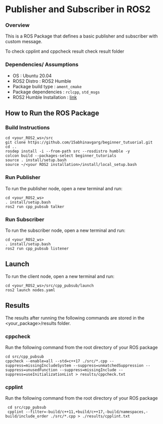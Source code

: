 
# Publisher and Subscriber in ROS2

### Overview

This is a ROS Package that defines a basic publisher and subscriber with custom message.

To check cpplint and cppcheck result check result folder

### Dependencies/ Assumptions
- OS : Ubuntu 20.04 
- ROS2 Distro : ROS2 Humble
- Package build type : ```ament_cmake ```
- Package dependencies : ```rclcpp```, ```std_msgs``` 
- ROS2 Humble Installation : [link](https://automaticaddison.com/how-to-install-ros-2-foxy-fitzroy-on-ubuntu-linux/)

## How to Run the ROS Package
### Build Instructions
```
cd <your_ROS2_ws>/src
git clone https://github.com/15abhinavgarg/beginner_tutuorial.git
cd ..   
rosdep install -i --from-path src --rosdistro humble -y
colcon build --packages-select beginner_tutorials
source . install/setup.bash
source ~/<your ROS2 installation>/install/local_setup.bash
```

### Run Publisher
To run the publisher node, open a new terminal and run:
```
cd <your_ROS2_ws>
. install/setup.bash
ros2 run cpp_pubsub talker
```
### Run Subscriber
To run the subscriber node, open a new terminal and run:
```
cd <your_ROS2_ws>
. install/setup.bash
ros2 run cpp_pubsub listener
```


## Launch
To run the client node, open a new terminal and run:
```
cd <your_ROS2_ws>/src/cpp_pubsub/launch
ros2 launch nodes.yaml
```

## Results
The results after running the following commands are stored in the <your_package>/results folder.

### cppcheck
Run the following command from the root directory of your ROS package
```
cd src/cpp_pubsub
cppcheck --enable=all --std=c++17 ./src/*.cpp --suppress=missingIncludeSystem --suppress=unmatchedSuppression --suppress=unusedFunction --suppress=missingInclude --suppress=useInitializationList > results/cppcheck.txt
```
### cpplint
Run the following command from the root directory of your ROS package
```
 cd src/cpp_pubsub
 cpplint --filter=-build/c++11,+build/c++17,-build/namespaces,-build/include_order ./src/*.cpp > ./results/cpplint.txt
```

